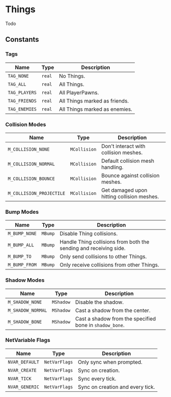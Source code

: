 # Things

Todo

## Constants

### Tags

| Name | Type | Description |
| ---- | ---- | ----------- |
| `TAG_NONE` | `real` | No Things. |
| `TAG_ALL` | `real` | All Things. |
| `TAG_PLAYERS` | `real` | All PlayerPawns. |
| `TAG_FRIENDS` | `real` | All Things marked as friends. |
| `TAG_ENEMIES` | `real` | All Things marked as enemies. |

### Collision Modes

| Name | Type | Description |
| ---- | ---- | ----------- |
| `M_COLLISION_NONE` | `MCollision` | Don't interact with collision meshes. |
| `M_COLLISION_NORMAL` | `MCollision` | Default collision mesh handling. |
| `M_COLLISION_BOUNCE` | `MCollision` | Bounce against collision meshes. |
| `M_COLLISION_PROJECTILE` | `MCollision` | Get damaged upon hitting collision meshes. |

### Bump Modes

| Name | Type | Description |
| ---- | ---- | ----------- |
| `M_BUMP_NONE` | `MBump` | Disable Thing collisions. |
| `M_BUMP_ALL` | `MBump` | Handle Thing collisions from both the sending and receiving side. |
| `M_BUMP_TO` | `MBump` | Only send collisions to other Things. |
| `M_BUMP_FROM` | `MBump` | Only receive collisions from other Things. |

### Shadow Modes

| Name | Type | Description |
| ---- | ---- | ----------- |
| `M_SHADOW_NONE` | `MShadow` | Disable the shadow. |
| `M_SHADOW_NORMAL` | `MShadow` | Cast a shadow from the center. |
| `M_SHADOW_BONE` | `MShadow` | Cast a shadow from the specified bone in `shadow_bone`. |

### NetVariable Flags

| Name | Type | Description |
| ---- | ---- | ----------- |
| `NVAR_DEFAULT` | `NetVarFlags` | Only sync when prompted. |
| `NVAR_CREATE` | `NetVarFlags` | Sync on creation. |
| `NVAR_TICK` | `NetVarFlags` | Sync every tick. |
| `NVAR_GENERIC` | `NetVarFlags` | Sync on creation and every tick. |